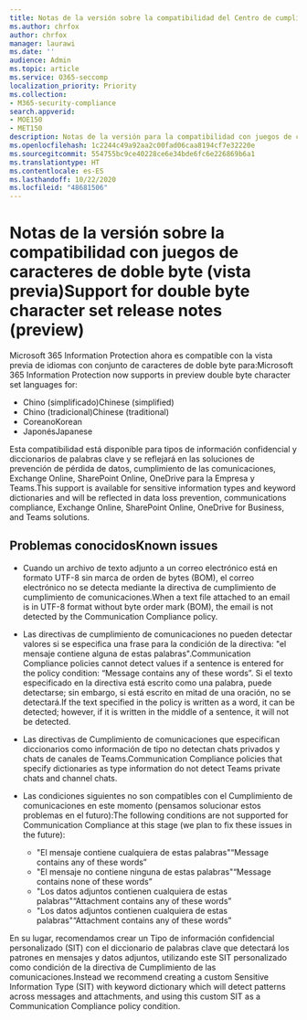 ```yaml
---
title: Notas de la versión sobre la compatibilidad del Centro de cumplimiento de Microsoft 365 con juegos de caracteres de doble byte (vista previa)
ms.author: chrfox
author: chrfox
manager: laurawi
ms.date: ''
audience: Admin
ms.topic: article
ms.service: O365-seccomp
localization_priority: Priority
ms.collection:
- M365-security-compliance
search.appverid:
- MOE150
- MET150
description: Notas de la versión para la compatibilidad con juegos de caracteres de doble byte.
ms.openlocfilehash: 1c2244c49a92aa2c00fad06caa8194cf7e32220e
ms.sourcegitcommit: 554755bc9ce40228ce6e34bde6fc6e226869b6a1
ms.translationtype: HT
ms.contentlocale: es-ES
ms.lasthandoff: 10/22/2020
ms.locfileid: "48681506"
---
```

# <a name="support-for-double-byte-character-set-release-notes-preview"></a><span data-ttu-id="f4313-103">Notas de la versión sobre la compatibilidad con juegos de caracteres de doble byte (vista previa)</span><span class="sxs-lookup"><span data-stu-id="f4313-103">Support for double byte character set release notes (preview)</span></span>

 <span data-ttu-id="f4313-104">Microsoft 365 Information Protection ahora es compatible con la vista previa de idiomas con conjunto de caracteres de doble byte para:</span><span class="sxs-lookup"><span data-stu-id="f4313-104">Microsoft 365 Information Protection now supports in preview double byte character set languages for:</span></span>

- <span data-ttu-id="f4313-105">Chino (simplificado)</span><span class="sxs-lookup"><span data-stu-id="f4313-105">Chinese (simplified)</span></span>
- <span data-ttu-id="f4313-106">Chino (tradicional)</span><span class="sxs-lookup"><span data-stu-id="f4313-106">Chinese (traditional)</span></span>
- <span data-ttu-id="f4313-107">Coreano</span><span class="sxs-lookup"><span data-stu-id="f4313-107">Korean</span></span>
- <span data-ttu-id="f4313-108">Japonés</span><span class="sxs-lookup"><span data-stu-id="f4313-108">Japanese</span></span>

<span data-ttu-id="f4313-109">Esta compatibilidad está disponible para tipos de información confidencial y diccionarios de palabras clave y se reflejará en las soluciones de prevención de pérdida de datos, cumplimiento de las comunicaciones, Exchange Online, SharePoint Online, OneDrive para la Empresa y Teams.</span><span class="sxs-lookup"><span data-stu-id="f4313-109">This support is available for sensitive information types and keyword dictionaries and will be reflected in data loss prevention, communications compliance, Exchange Online, SharePoint Online, OneDrive for Business, and Teams solutions.</span></span>

## <a name="known-issues"></a><span data-ttu-id="f4313-110">Problemas conocidos</span><span class="sxs-lookup"><span data-stu-id="f4313-110">Known issues</span></span>

- <span data-ttu-id="f4313-111">Cuando un archivo de texto adjunto a un correo electrónico está en formato UTF-8 sin marca de orden de bytes (BOM), el correo electrónico no se detecta mediante la directiva de cumplimiento de cumplimiento de comunicaciones.</span><span class="sxs-lookup"><span data-stu-id="f4313-111">When a text file attached to an email is in UTF-8 format without byte order mark (BOM), the email is not detected by the Communication Compliance policy.</span></span>

- <span data-ttu-id="f4313-112">Las directivas de cumplimiento de comunicaciones no pueden detectar valores si se especifica una frase para la condición de la directiva: "el mensaje contiene alguna de estas palabras".</span><span class="sxs-lookup"><span data-stu-id="f4313-112">Communication Compliance policies cannot detect values if a sentence is entered for the policy condition: “Message contains any of these words”.</span></span> <span data-ttu-id="f4313-113">Si el texto especificado en la directiva está escrito como una palabra, puede detectarse; sin embargo, si está escrito en mitad de una oración, no se detectará.</span><span class="sxs-lookup"><span data-stu-id="f4313-113">If the text specified in the policy is written as a word, it can be detected; however, if it is written in the middle of a sentence, it will not be detected.</span></span>

- <span data-ttu-id="f4313-114">Las directivas de Cumplimiento de comunicaciones que especifican diccionarios como información de tipo no detectan chats privados y chats de canales de Teams.</span><span class="sxs-lookup"><span data-stu-id="f4313-114">Communication Compliance policies that specify dictionaries as type information do not detect Teams private chats and channel chats.</span></span>

- <span data-ttu-id="f4313-115">Las condiciones siguientes no son compatibles con el Cumplimiento de comunicaciones en este momento (pensamos solucionar estos problemas en el futuro):</span><span class="sxs-lookup"><span data-stu-id="f4313-115">The following conditions are not supported for Communication Compliance at this stage (we plan to fix these issues in the future):</span></span> 
  - <span data-ttu-id="f4313-116">"El mensaje contiene cualquiera de estas palabras"</span><span class="sxs-lookup"><span data-stu-id="f4313-116">“Message contains any of these words”</span></span>
  - <span data-ttu-id="f4313-117">"El mensaje no contiene ninguna de estas palabras"</span><span class="sxs-lookup"><span data-stu-id="f4313-117">“Message contains none of these words”</span></span>
  - <span data-ttu-id="f4313-118">"Los datos adjuntos contienen cualquiera de estas palabras"</span><span class="sxs-lookup"><span data-stu-id="f4313-118">“Attachment contains any of these words”</span></span>
  - <span data-ttu-id="f4313-119">"Los datos adjuntos contienen cualquiera de estas palabras"</span><span class="sxs-lookup"><span data-stu-id="f4313-119">“Attachment contains any of these words”</span></span>

<span data-ttu-id="f4313-120">En su lugar, recomendamos crear un Tipo de información confidencial personalizado (SIT) con el diccionario de palabras clave que detectará los patrones en mensajes y datos adjuntos, utilizando este SIT personalizado como condición de la directiva de Cumplimiento de las comunicaciones.</span><span class="sxs-lookup"><span data-stu-id="f4313-120">Instead we recommend creating a custom Sensitive Information Type (SIT) with keyword dictionary which will detect patterns across messages and attachments, and using this custom SIT as a Communication Compliance policy condition.</span></span>
